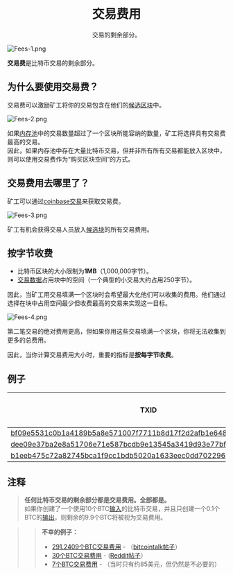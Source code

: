 # <center>交易费用</center>
<center>交易的剩余部分。</center>

![Fees-1.png](img/Fees-1-svg.png)

**交易费**是比特币交易的剩余部分。

## 为什么要使用交易费？
交易费可以激励矿工将你的交易包含在他们的[候选区块](../../Node/Candidate%20Block/Candidate%20Block.md)中。

![Fees-2.png](img/Fees-2-svg.png)

如果[内存池](../../Node/Memory%20Pool/Memory%20Pool.md)中的交易数量超过了一个区块所能容纳的数量，矿工将选择具有交易费最高的交易。  
因此，如果内存池中存在大量比特币交易，但并非所有所有交易都能放入区块中，则可以使用交易费作为“购买区块空间”的方式。

## 交易费用去哪里了？

矿工可以通过[coinbase交易](../Coinbase%20Transaction/Coinbase%20Transaction.md)来获取交易费。

![Fees-3.png](img/Fees-3-svg.png)

矿工有机会获得交易人员放入[候选块](../../Node/Candidate%20Block/Candidate%20Block.md)的所有交易费用。

## 按字节收费

* 比特币区块的大小限制为**1MB**（1,000,000字节）。
* [交易数据](../Transaction%20Data/Transaction%20Data.md)占用块中的空间（一个典型的小交易大约占用250字节）。

因此，当矿工用交易填满一个区块时会希望最大化他们可以收集的费用。他们通过选择在块中占用空间最少但收费最高的交易来实现这一目标。

![Fees-4.png](img/Fees-4-svg.png)

第二笔交易的绝对费用更高，但如果你用这些交易填满一个区块，你将无法收集到更多的总费用。

因此，当你计算交易费用大小时，重要的指标是**按每字节收费**。

## 例子
|TXID|费用（BTC）|大小（字节）|费用/字节|
|---|---|---|---|
|[bf09e5531c0b1a4189b5a8e571007f7711b8d17f2d2afb1e6489bfa377e18542](https://learnmeabitcoin.com/explorer/transaction/bf09e5531c0b1a4189b5a8e571007f7711b8d17f2d2afb1e6489bfa377e18542)|0.00067868|226|0.00000300|
|[dee09e37ba2e8a51706e71e587bcdb9e13545a3419d93e77bf4d6fcb48a19745](https://learnmeabitcoin.com/explorer/transaction/dee09e37ba2e8a51706e71e587bcdb9e13545a3419d93e77bf4d6fcb48a19745)|0.00229300|2,290|0.00000100|
|[b1eeb475c72a82745bca1f9cc1bdb5020a1633eec0dd7022962e2a4d162e7e05](https://learnmeabitcoin.com/explorer/transaction/b1eeb475c72a82745bca1f9cc1bdb5020a1633eec0dd7022962e2a4d162e7e05)|0.00011300|225|0.00000050|

## 注释
>**任何比特币交易的剩余部分都是交易费用。全部都是。**  
如果你创建了一个使用10个BTC[输入](../Transaction/Transaction%20Data/Input/input.md)的比特币交易，并且只创建一个0.1个BTC的[输出](../Transaction%20Data/output/output.md)，则剩余的9.9个BTC将被视为交易费用。

>>**不幸的例子：**
>>* [291.2409个BTC交易费用](https://learnmeabitcoin.com/explorer/transaction/cc455ae816e6cdafdb58d54e35d4f46d860047458eacf1c7405dc634631c570d) - （[bitcointalk帖子](https://bitcointalk.org/index.php?topic=1451924.0)）
>>* [30个BTC交易费用](https://learnmeabitcoin.com/explorer/transaction/7e8fce9686572d8308d8c40fa3cb96fdbf96c0787c147d3159c893fd560aabc7) - ([Reddit帖子](https://www.reddit.com/r/Bitcoin/comments/1eh57i/messed_up_transaction_feeplease_help/)）
>>* [7个BTC交易费用](https://learnmeabitcoin.com/explorer/transaction/891af6431550ece772e2e2ebee13e856b971402763533babb2c49475ec260445) - （当时只有约85美元，但仍然是不必要的）